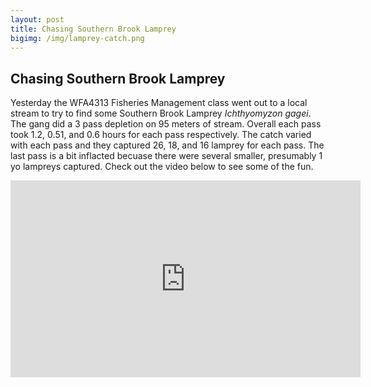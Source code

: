 ```yaml
---
layout: post
title: Chasing Southern Brook Lamprey
bigimg: /img/lamprey-catch.png
---
```


## Chasing Southern Brook Lamprey

Yesterday the WFA4313 Fisheries Management class went out
to a local stream to try to find some Southern Brook Lamprey
_Ichthyomyzon gagei_. The gang did a 3 pass depletion on 
95 meters of stream. Overall each pass took 1.2, 0.51, and 0.6 hours
for each pass respectively. The catch varied with each pass and
they captured 26, 18, and 16 lamprey for each pass. The last pass is a
bit inflacted becuase there were several smaller, presumably 1 yo
lampreys captured. Check out the video below to see some of the fun.



<iframe width="560" height="315" src="https://www.youtube.com/embed/etu1qrOL7PQ" frameborder="0" allow="autoplay; encrypted-media" allowfullscreen></iframe>